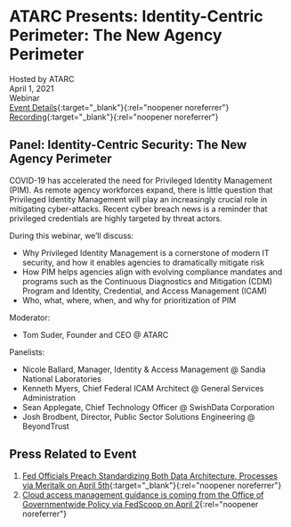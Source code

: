 # ATARC Presents: Identity-Centric Perimeter: The New Agency Perimeter
Hosted by ATARC <br>
April 1, 2021 <br>
Webinar<br> 
[Event Details](https://atarc.org/event/identity-centric-security/){:target="_blank"}{:rel="noopener noreferrer"}</br>
[Recording](https://www.youtube.com/watch?v=tz44eW9oEjA){:target="_blank"}{:rel="noopener noreferrer"}

## Panel: Identity-Centric Security: The New Agency Perimeter
COVID-19 has accelerated the need for Privileged Identity Management (PIM). As remote agency workforces expand, there is little question that Privileged Identity Management will play an increasingly crucial role in mitigating cyber-attacks. Recent cyber breach news is a reminder that privileged credentials are highly targeted by threat actors.

During this webinar, we’ll discuss:

- Why Privileged Identity Management is a cornerstone of modern IT security, and how it enables agencies to dramatically mitigate risk
- How PIM helps agencies align with evolving compliance mandates and programs such as the Continuous Diagnostics and Mitigation (CDM) Program and Identity, Credential, and Access Management (ICAM)
- Who, what, where, when, and why for prioritization of PIM

Moderator: 
- Tom Suder, Founder and CEO @ ATARC

Panelists:
- Nicole Ballard, Manager, Identity & Access Management @ Sandia National Laboratories
- Kenneth Myers, Chief Federal ICAM Architect @ General Services Administration
- Sean Applegate, Chief Technology Officer @ SwishData Corporation
- Josh Brodbent, Director, Public Sector Solutions Engineering @ BeyondTrust

## Press Related to Event
1. [Fed Officials Preach Standardizing Both Data Architecture, Processes via Meritalk on April 5th](https://www.meritalk.com/articles/fed-officials-preach-standardizing-both-data-architecture-processes/){:target="_blank"}{:rel="noopener noreferrer"}
2. [Cloud access management guidance is coming from the Office of Governmentwide Policy via FedScoop on April 2](https://www.fedscoop.com/cloud-access-management-guidance-ogp/){:rel="noopener noreferrer"}

